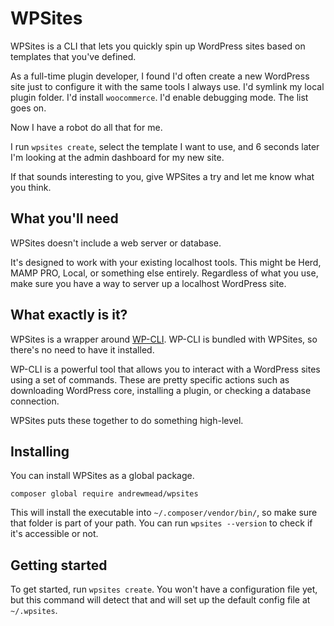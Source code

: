 # WPSites

WPSites is a CLI that lets you quickly spin up WordPress sites based on templates that you've defined.

As a full-time plugin developer, I found I'd often create a new WordPress site just to configure it with the same tools I always use. I'd symlink my local plugin folder. I'd install `woocommerce`. I'd enable debugging mode. The list goes on.

Now I have a robot do all that for me.

I run `wpsites create`, select the template I want to use, and 6 seconds later I'm looking at the admin dashboard for my new site.

If that sounds interesting to you, give WPSites a try and let me know what you think.

## What you'll need

WPSites doesn't include a web server or database.

It's designed to work with your existing localhost tools. This might be Herd, MAMP PRO, Local, or something else entirely. Regardless of what you use, make sure you have a way to server up a localhost WordPress site.

## What exactly is it?

WPSites is a wrapper around [WP-CLI](https://wp-cli.org/). WP-CLI is bundled with WPSites, so there's no need to have it installed.

WP-CLI is a powerful tool that allows you to interact with a WordPress sites using a set of commands. These are pretty specific actions such as downloading WordPress core, installing a plugin, or checking a database connection.

WPSites puts these together to do something high-level.

## Installing

You can install WPSites as a global package. 

```
composer global require andrewmead/wpsites
```

This will install the executable into `~/.composer/vendor/bin/`, so make sure that folder is part of your path. You can run `wpsites --version` to check if it's accessible or not.

## Getting started

To get started, run `wpsites create`. You won't have a configuration file yet, but this command will detect that and will set up the default config file at `~/.wpsites`.


